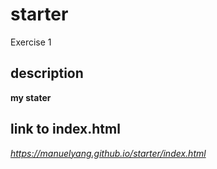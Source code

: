 # starter
Exercise 1
## description 
 **my stater**
## link to index.html 
 _https://manuelyang.github.io/starter/index.html_